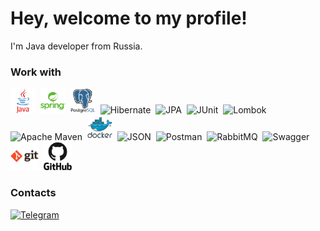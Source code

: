 #  Hey, welcome to my profile!

I'm Java developer from Russia.

### Work with
 
<div>
  <img src="https://github.com/devicons/devicon/blob/master/icons/java/java-original-wordmark.svg" title="Java" alt="Java" width="40" height="40"/>&nbsp;
  <img src="https://github.com/devicons/devicon/blob/master/icons/spring/spring-original-wordmark.svg" title="Spring" alt="Spring" width="40" height="40"/>&nbsp;
  <img src="https://github.com/devicons/devicon/blob/master/icons/postgresql/postgresql-original-wordmark.svg" title="PostgreSQL" alt="PostgreSQL" width="40" height="40"/>&nbsp;
  <img src="https://courses.javacodegeeks.com/wp-content/uploads/2021/03/hibernate-logo-2048x2048.jpg" title="Hibernate" alt="Hibernate" width="45" height="45"/>&nbsp;
  <img src="http://www.universidadejava.com.br/images/teaser-jpa.png" title="JPA" alt="JPA " width="70" height="48"/>&nbsp;
  <img src="https://tse3.mm.bing.net/th?id=OIP.Is1rWyzkw16wMQEC_rXoVwHaEN&pid=15.1" title="JUnit" alt="JUnit"width="57" height="30"/>&nbsp;
  <img src="https://img1.daumcdn.net/thumb/R1280x0/?scode=mtistory2&fname=https%3A%2F%2Fblog.kakaocdn.net%2Fdn%2FQB9uT%2Fbtr1TTmiH5N%2FOA0h1890RQR80qYwx3NPvk%2Fimg.webp" title="Lombok" alt="Lombok" width="50" height="40"/>&nbsp;
  <img src="https://javapro.ir/uploadfile/file_portal/site_2237_web/file_portal_end/%D8%A8%D8%AE%D8%B4-%D9%85%D8%AD%D8%AA%D9%88%D8%A7%DB%8C%DB%8C-%D8%B3%D8%A7%DB%8C%D8%AA/%D9%88%D8%A8%D9%84%D8%A7%DA%AF/%D9%85%D9%82%D8%A7%D9%84%D8%A7%D8%AA-%D8%AC%D8%A7%D9%88%D8%A7/4.png" title="Apache Maven" alt="Apache Maven" width="40" height="40"/>&nbsp;
  <img src="https://github.com/devicons/devicon/blob/master/icons/docker/docker-original-wordmark.svg" title="Docker" alt="Docker" width="40" height="40"/>&nbsp;
  <img src="https://logodix.com/logo/1593293.png" title="JSON" alt="JSON" width="40" height="40"/>&nbsp;
 <img src="https://www.ayrshare.com/wp-content/uploads/postman-logo-orange-stacked.png" title="Postman" alt="Postman" width="42" height="40"/>&nbsp;
 <img src="https://www.leixue.com/uploads/2019/07/RabbitMQ.png" title="RabbitMQ" alt="RabbitMQ" width="42" height="40"/>&nbsp;
 <img src="https://stackjava.com/wp-content/uploads/2018/05/swagger-icon.png" title="Swagger" alt="Swagger" width="45" height="45"/>&nbsp;
 <img src="https://github.com/devicons/devicon/blob/master/icons/git/git-original-wordmark.svg" title="git" alt="git" width="45" height="45"/>&nbsp;
  <img src="https://github.com/devicons/devicon/blob/master/icons/github/github-original-wordmark.svg" title="GitHub" alt="GitHub" width="45" height="45"/>&nbsp;
</div>

### Contacts
[![Telegram](https://img.shields.io/badge/-Telegram-090909?style=for-the-badge&logo=telegram&logoColor=27a0d9)](https://t.me/yuliyakondratt)

